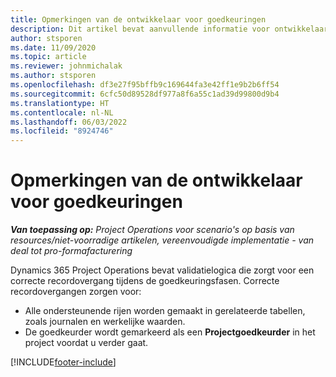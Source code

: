 ```yaml
---
title: Opmerkingen van de ontwikkelaar voor goedkeuringen
description: Dit artikel bevat aanvullende informatie voor ontwikkelaars over werken met goedkeuringen.
author: stsporen
ms.date: 11/09/2020
ms.topic: article
ms.reviewer: johnmichalak
ms.author: stsporen
ms.openlocfilehash: df3e27f95bffb9c169644fa3e42ff1e9b2b6ff54
ms.sourcegitcommit: 6cfc50d89528df977a8f6a55c1ad39d99800d9b4
ms.translationtype: HT
ms.contentlocale: nl-NL
ms.lasthandoff: 06/03/2022
ms.locfileid: "8924746"
---
```

# <a name="developer-notes-for-approvals"></a>Opmerkingen van de ontwikkelaar voor goedkeuringen

_**Van toepassing op:** Project Operations voor scenario's op basis van resources/niet-voorradige artikelen, vereenvoudigde implementatie - van deal tot pro-formafacturering_

Dynamics 365 Project Operations bevat validatielogica die zorgt voor een correcte recordovergang tijdens de goedkeuringsfasen. Correcte recordovergangen zorgen voor: 

  - Alle ondersteunende rijen worden gemaakt in gerelateerde tabellen, zoals journalen en werkelijke waarden.
  - De goedkeurder wordt gemarkeerd als een **Projectgoedkeurder** in het project voordat u verder gaat.


[!INCLUDE[footer-include](../includes/footer-banner.md)]
